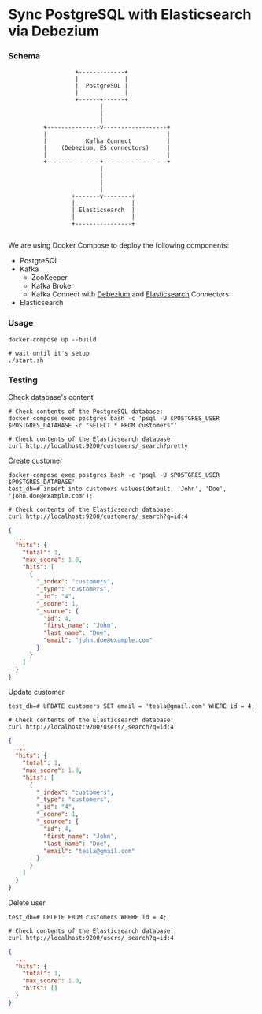 # Sync PostgreSQL with Elasticsearch via Debezium

### Schema

```
                   +-------------+
                   |             |
                   |  PostgreSQL |
                   |             |
                   +------+------+
                          |
                          |
                          |
          +---------------v------------------+
          |                                  |
          |           Kafka Connect          |
          |    (Debezium, ES connectors)     |
          |                                  |
          +---------------+------------------+
                          |
                          |
                          |
                          |
                  +-------v--------+
                  |                |
                  | Elasticsearch  |
                  |                |
                  +----------------+


```
We are using Docker Compose to deploy the following components:

* PostgreSQL
* Kafka
  * ZooKeeper
  * Kafka Broker
  * Kafka Connect with [Debezium](http://debezium.io/) and [Elasticsearch](https://github.com/confluentinc/kafka-connect-elasticsearch) Connectors
* Elasticsearch

### Usage

```shell
docker-compose up --build

# wait until it's setup
./start.sh
```

### Testing

Check database's content

```shell
# Check contents of the PostgreSQL database:
docker-compose exec postgres bash -c 'psql -U $POSTGRES_USER $POSTGRES_DATABASE -c "SELECT * FROM customers"'

# Check contents of the Elasticsearch database:
curl http://localhost:9200/customers/_search?pretty
```

Create customer

```shell
docker-compose exec postgres bash -c 'psql -U $POSTGRES_USER $POSTGRES_DATABASE'
test_db=# insert into customers values(default, 'John', 'Doe', 'john.doe@example.com');

# Check contents of the Elasticsearch database:
curl http://localhost:9200/customers/_search?q=id:4
```

```json
{
  ...
  "hits": {
    "total": 1,
    "max_score": 1.0,
    "hits": [
      {
        "_index": "customers",
        "_type": "customers",
        "_id": "4",
        "_score": 1,
        "_source": {
          "id": 4,
          "first_name": "John",
          "last_name": "Doe",
          "email": "john.doe@example.com"
        }
      }
    ]
  }
}
```

Update customer

```shell
test_db=# UPDATE customers SET email = 'tesla@gmail.com' WHERE id = 4;

# Check contents of the Elasticsearch database:
curl http://localhost:9200/users/_search?q=id:4
```

```json
{
  ...
  "hits": {
    "total": 1,
    "max_score": 1.0,
    "hits": [
      {
        "_index": "customers",
        "_type": "customers",
        "_id": "4",
        "_score": 1,
        "_source": {
          "id": 4,
          "first_name": "John",
          "last_name": "Doe",
          "email": "tesla@gmail.com"
        }
      }
    ]
  }
}
```

Delete user

```shell
test_db=# DELETE FROM customers WHERE id = 4;

# Check contents of the Elasticsearch database:
curl http://localhost:9200/users/_search?q=id:4
```

```json
{
  ...
  "hits": {
    "total": 1,
    "max_score": 1.0,
    "hits": []
  }
}
```
